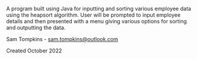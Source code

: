A program built using Java for inputting and sorting 
various employee data using the heapsort algorithm. User
will be prompted to input employee details and then presented
with a menu giving various options for sorting and outputting
the data.

Sam Tompkins - sam.tompkins@outlook.com

Created October 2022
